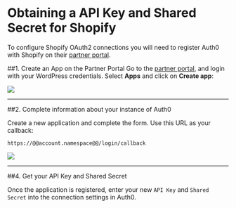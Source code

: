 # Obtaining a API Key and Shared Secret for Shopify

To configure Shopify OAuth2 connections you will need to register Auth0 with Shopify on their [partner portal](https://app.shopify.com/services/partners/auth/login).

##1. Create an App on the Partner Portal
Go to the [partner portal](https://app.shopify.com/services/partners), and login with your WordPress credentials. Select __Apps__ and click on __Create app__:

![](@@env.MEDIA_URL@@/articles/shopify-clientid/shopify-devportal-1.png)

---

##2. Complete information about your instance of Auth0

Create a new application and complete the form. Use this URL as your callback:

	https://@@account.namespace@@/login/callback

![](@@env.MEDIA_URL@@/articles/shopify-clientid/shopify-devportal-2.png)

---

##4. Get your API Key and Shared Secret

Once the application is registered, enter your new `API Key` and `Shared Secret` into the connection settings in Auth0.

